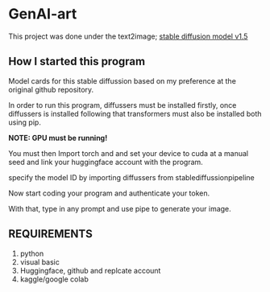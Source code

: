 # GenAI-art

This project was done under the text2image; [stable diffusion model v1.5](https://huggingface.co/runwayml/stable-diffusion-v1-5)

## How I started this program

Model cards for this stable diffussion based on my preference at the original github repository.

In order to run this program, diffussers must be installed firstly, once diffussers is installed following that transformers must also be installed both using pip.

**NOTE: GPU must be running!**

You must then Import torch and and set your device to cuda at a manual seed and link your huggingface account with the program.

specify the model ID by importing diffussers from stablediffussionpipeline

Now start coding your program and authenticate your token.

With that, type in any prompt and use pipe to generate your image.

## REQUIREMENTS

1) python
2) visual basic
3) Huggingface, github and replcate account
4) kaggle/google colab


